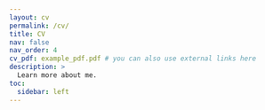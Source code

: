 ```yaml
---
layout: cv
permalink: /cv/
title: CV
nav: false
nav_order: 4
cv_pdf: example_pdf.pdf # you can also use external links here
description: >
  Learn more about me.
toc:
  sidebar: left
---
```

